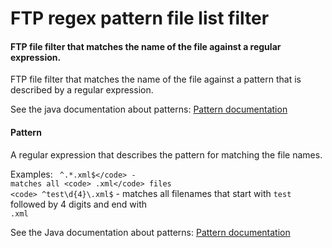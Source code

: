 # FTP regex pattern file list filter
#### FTP file filter that matches the name of the file against a regular expression.
FTP file filter that matches the name of the file against a pattern that is described by a regular expression.

See the java documentation about patterns:
<a href="http://java.sun.com/javase/6/docs/api/java/util/regex/Pattern.html" target="_blank">Pattern documentation</a>

#### Pattern
A regular expression that describes the pattern for matching the file names.

Examples:
<code> ^.*\.xml$</code> - matches all <code> .xml</code> files
<code> ^test\d{4}\.xml$</code> - matches all filenames that start with <code>test</code> followed by 4 digits and end with <code> .xml</code>
 
See the Java documentation about patterns:
<a href="http://java.sun.com/javase/6/docs/api/java/util/regex/Pattern.html" target="_blank">Pattern documentation</a>

